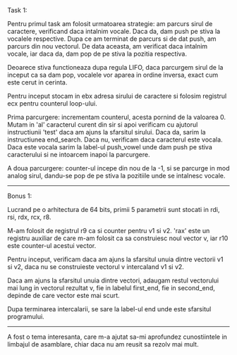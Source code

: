 Task 1:
             
Pentru primul task am folosit urmatoarea strategie: am parcurs sirul de
caractere, verificand daca intalnim vocale. Daca da, dam push pe stiva
la vocalele respective. Dupa ce am terminat de parcurs si de dat push,
am parcurs din nou vectorul. De data aceasta, am verificat daca intalnim
vocale, iar daca da, dam pop de pe stiva la pozitia respectiva.

Deoarece stiva functioneaza dupa regula LIFO, daca parcurgem sirul de
la inceput ca sa dam pop, vocalele vor aparea in ordine inversa, exact
cum este cerut in cerinta.

Pentru inceput stocam in ebx adresa sirului de caractere si folosim
registrul ecx pentru counterul loop-ului.

Prima parcurgere: incrementam counterul, acesta pornind de la valoarea 0.
Mutam in 'al' caracterul curent din sir si apoi verificam cu ajutorul
instructiunii 'test' daca am ajuns la sfarsitul sirului. Daca da, sarim
la instructiunea end_search. Daca nu, verificam daca caracterul este vocala.
Daca este vocala sarim la label-ul push_vowel unde dam push pe stiva
caracterului si ne intoarcem inapoi la parcurgere.

A doua parcurgere: counter-ul incepe din nou de la -1, si se parcurge in
mod analog sirul, dandu-se pop de pe stiva la pozitiile unde se intalnesc
vocale.

----------------------------------------------------------------------------

Bonus 1:

Lucrand pe o arhitectura de 64 bits, primii 5 parametrii sunt stocati in
rdi, rsi, rdx, rcx, r8.

M-am folosit de registrul r9 ca si counter pentru v1 si v2. 'rax' este un
registru auxiliar de care m-am folosit ca sa construiesc noul vector v,
iar r10 este counter-ul acestui vector.

Pentru inceput, verificam daca am ajuns la sfarsitul unuia dintre vectorii
v1 si v2, daca nu se construieste vectorul v intercaland v1 si v2.

Daca am ajuns la sfarsitul unuia dintre vectori, adaugam restul vectorului
mai lung in vectorul rezultat v, fie in labelul first_end, fie in
second_end, depinde de care vector este mai scurt.

Dupa terminarea intercalarii, se sare la label-ul end unde este sfarsitul
programului.

----------------------------------------------------------------------------

A fost o tema interesanta, care m-a ajutat sa-mi aprofundez cunostiintele
in limbajul de asamblare, chiar daca nu am reusit sa rezolv mai mult.
